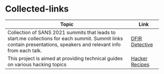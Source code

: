 # Collected-links

| Topic | Link |
| --- | --- |
| Collection of SANS 2021 summits that leads to start.me collections for each summit.  Summit links contain presentations, speakers and relevant info from each talk. | [DFIR Detective](https://linktr.ee/DFIRDetective)  |
| This project is aimed at providing technical guides on various hacking topics | [Hacker Recipes](https://www.thehacker.recipes/) |

<!-- Default table template
<!-- | Topic | Link |
<!-- | --- | --- |
<!-- | `git status` | List all *new or modified* files |
<!-- | `git diff` | Show file differences that **haven't been** staged |
